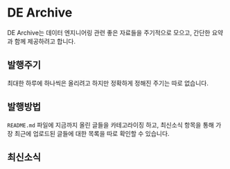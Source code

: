 # DE Archive
DE Archive는 데이터 엔지니어링 관련 좋은 자료들을 주기적으로 모으고, 간단한 요약과 함께 제공하려고 합니다.

## 발행주기
최대한 하루에 하나씩은 올리려고 하지만 정확하게 정해진 주기는 따로 없습니다.

## 발행방법
`README.md` 파일에 지금까지 올린 글들을 카테고라이징 하고, 최신소식 항목을 통해 가장 최근에 업로드된 글들에 대한 목록을 따로 확인할 수 있습니다.

## 최신소식
